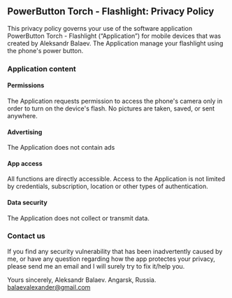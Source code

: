 ## PowerButton Torch - Flashlight: Privacy Policy

This privacy policy governs your use of the software application PowerButton Torch - Flashlight (“Application”) for mobile devices that was created by Aleksandr Balaev. The Application manage your flashlight using the phone's power button.
### Application content

#### Permissions

The Application requests permission to access the phone's camera only in order to turn on the device's flash. No pictures are taken, saved, or sent anywhere.

#### Advertising
The Application does not contain ads

#### App access

All functions are directly accessible. Access to the Application is not limited by credentials, subscription, location or other types of authentication.

#### Data security

The Application does not collect or transmit data.

### Contact us

If you find any security vulnerability that has been inadvertently caused by me, or have any question regarding how the app protectes your privacy, please send me an email and I will surely try to fix it/help you.

Yours sincerely,
Aleksandr Balaev.
Angarsk, Russia.
balaevalexander@gmail.com